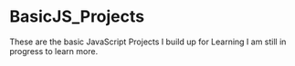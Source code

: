 # BasicJS_Projects
These are the basic JavaScript Projects I build up for Learning
I am still in progress to learn more.
